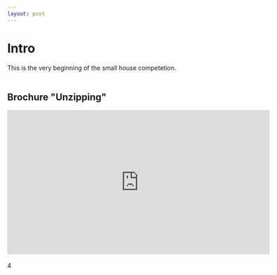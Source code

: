 ```yaml
---
layout: post
---
```


# Intro
This is the very beginning of the small house competetion. 
<br>
<br>
## Brochure "Unzipping"
<iframe width="600" height="330" src="https://www.youtube.com/watch?v=NPMsEQDUuiQ" title="YouTube video player" frameborder="0" allow="accelerometer; autoplay; clipboard-write; encrypted-media; gyroscope; picture-in-picture" allowfullscreen></iframe>
<br>
<br>
4
